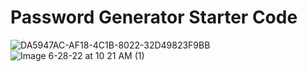 # Password Generator Starter Code
![DA5947AC-AF18-4C1B-8022-32D49823F9BB](https://user-images.githubusercontent.com/105461444/176204657-296fb9a0-50b6-4094-bb03-6a721b3f49f1.jpeg)
![Image 6-28-22 at 10 21 AM (1)](https://user-images.githubusercontent.com/105461444/176205113-2bcfa13a-eb7d-44fd-8978-e299fa7aded8.jpeg)
